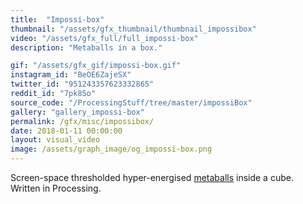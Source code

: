 ```yaml
---
title:  "Impossi-box"
thumbnail: "/assets/gfx_thumbnail/thumbnail_impossibox"
video: "/assets/gfx_full/full_impossi-box"
description: "Metaballs in a box."

gif: "/assets/gfx_gif/impossi-box.gif"
instagram_id: "BeOE6ZajeSX"
twitter_id: "951243357623332865" 
reddit_id: "7pk85o"
source_code: "/ProcessingStuff/tree/master/impossiBox" 
gallery: "gallery_impossi-box"
permalink: /gfx/misc/impossibox/
date: 2018-01-11 00:00:00
layout: visual_video
image: /assets/graph_image/og_impossi-box.png
---
```

Screen-space thresholded hyper-energised [metaballs](https://en.wikipedia.org/wiki/Metaballs) inside a cube.   
Written in Processing.